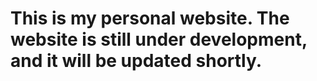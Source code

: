 # This is my personal website. The website is still under development, and it will be updated shortly.
